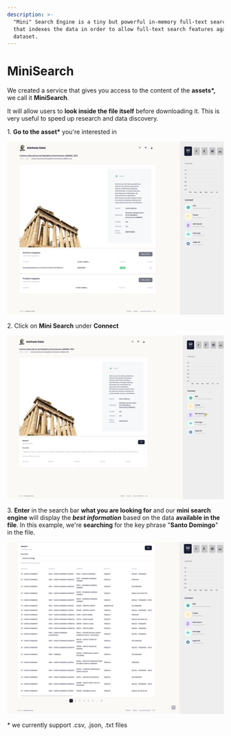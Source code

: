 ```yaml
---
description: >-
  "Mini" Search Engine is a tiny but powerful in-memory full-text search engine
  that indexes the data in order to allow full-text search features against the
  dataset.
---
```


# MiniSearch

We created a service that gives you access to the content of the **assets\*,** we call it **MiniSearch**.

It will allow users to **look inside the file itself** before downloading it. This is very useful to speed up research and data discovery.

1\. **Go to the asset\*** you're interested in

![](<../.gitbook/assets/Screen Shot 2022-04-08 at 12.32 1.png>)

2\. Click on **Mini Search** under **Connect**

![](<../.gitbook/assets/Group 15 (2).png>)

3\. **Enter** in the search bar **what you are looking for** and our **mini search engine** will display the _**best information**_ based on the data **available in the file**. In this example, we're **searching** for the key phrase "**Santo Domingo**" in the file.

![](<../.gitbook/assets/Screen Shot 2022-04-08 at 12.36.53 PM.png>)





\* we currently support .csv, .json, .txt files
